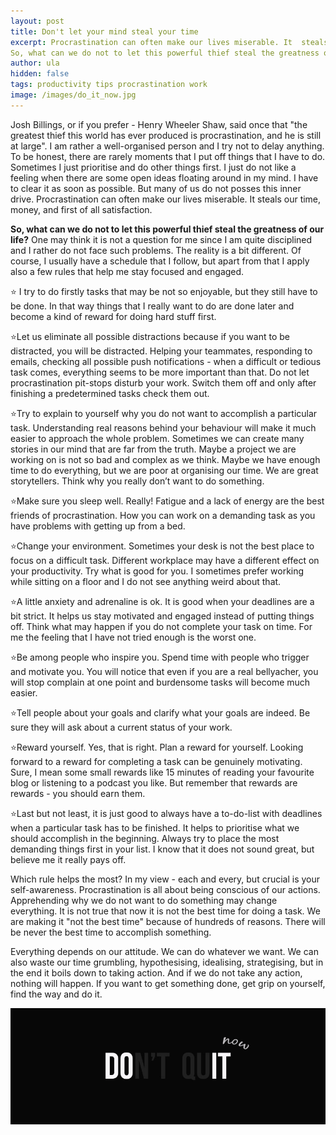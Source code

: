 ```yaml
---
layout: post
title: Don't let your mind steal your time
excerpt: Procrastination can often make our lives miserable. It  steals our time, money, and first of all satisfaction. 
So, what can we do not to let this powerful thief steal the greatness of our life? One may think it is not a question for me since I am quite disciplined and I rather do not face such problems. The reality is a bit different. Of course, I usually have a schedule that I follow, but apart from that I apply also a few rules that help me stay focused and engaged.
author: ula
hidden: false
tags: productivity tips procrastination work
image: /images/do_it_now.jpg
---
```

Josh Billings, or if you prefer - Henry Wheeler Shaw, said once that "the greatest thief this world has ever produced is procrastination, and he is still at large". I am rather a well-organised person and I try not to delay anything. To be honest, there are rarely moments that I put off things that I have to do. Sometimes I just prioritise and do other things first. I just do not like a feeling when there are some open ideas floating around in my mind. I have to clear it as soon as possible. But many of us do not posses this inner drive. Procrastination can often make our lives miserable. It  steals our time, money, and first of all satisfaction. 

**So, what can we do not to let this powerful thief steal the greatness of our life?** One may think it is not a question for me since I am quite disciplined and I rather do not face such problems. The reality is a bit different. Of course, I usually have a schedule that I follow, but apart from that I apply also a few rules that help me stay focused and engaged.

⭐️ I try to do firstly tasks that may be not so enjoyable, but they still have to be done. In that way things that I really want to do are done later and become a kind of reward for doing hard stuff first.

⭐️Let us eliminate all possible distractions because if you want to be distracted, you will be distracted. Helping your teammates, responding to emails, checking all possible push notifications - when a difficult or tedious task comes, everything seems to be more important than that. Do not let procrastination  pit-stops disturb your work. Switch them off and only after finishing a predetermined tasks check them out. 

⭐️Try to explain to yourself why you do not want to accomplish a particular task. Understanding real reasons behind your behaviour will make it much easier to approach the whole problem. Sometimes we can create many stories in our mind that are far from the truth. Maybe a project we are working on is not so bad and complex as we think. Maybe we have enough time to do everything, but we are poor at organising our time. We are great storytellers. Think why you really don’t want to do something. 

⭐️Make sure you sleep well. Really! Fatigue and a lack of energy are the best friends of procrastination. How you can work on a demanding task as you have problems with getting up from a bed.

⭐️Change your environment. Sometimes your desk is not the best place to focus on a difficult task. Different workplace may have a different effect on your productivity. Try what is good for you. I sometimes prefer working while sitting on a floor and I do not see anything weird about that. 

⭐️A little anxiety and adrenaline is ok. It is good when your deadlines are a bit strict. It helps us stay motivated and engaged instead of putting things off. Think what may happen if you do not complete your task on time. For me the feeling that I have not tried enough is the worst one.

⭐️Be among people who inspire you. Spend time with people who trigger and motivate you. You will notice that even if you are a real bellyacher, you will stop complain at one point and burdensome tasks will become much easier.

⭐️Tell people about your goals and clarify what your goals are indeed. Be sure they will ask about a current status of your work.

⭐️Reward yourself. Yes, that is right. Plan a reward for yourself. Looking forward to a reward for completing a task can be genuinely motivating. Sure, I mean some small rewards like 15 minutes of reading your favourite blog or listening to a podcast you like. But remember that rewards are rewards - you should earn them.

⭐️Last but not least, it is just good to always have a to-do-list with deadlines when a particular task has to be finished. It helps to prioritise what we should accomplish in the beginning. Always try to place the most demanding things first in your list. I know that it does not sound great, but believe me it really pays off.

Which rule helps the most? In my view - each and every, but crucial is your self-awareness. Procrastination is all about being conscious of our actions. Apprehending why we do not want to do something may change everything. It is not true that now it is not the best time for doing a task. We are making it "not the best time" because of hundreds of reasons. There will be never the best time to accomplish something. 

Everything depends on our attitude. We can do whatever we want. We can also waste our time grumbling, hypothesising, idealising, strategising, but in the end it boils down to taking action. And if we do not take any action, nothing will happen. If you want to get something done, get grip on yourself, find the way and do it.

![do_it_now](/images/do_it_now.jpg)
